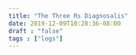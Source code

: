 ```yaml
---
title: "The Three Rs Diagnosalis"
date: 2019-12-09T10:28:36-08:00
draft : "false"
tags : ["logs"]
---
```






<!--
1 read

2 write

3 music

4 sing

5 YT Vizzies

6 P Call

7 Dance workout

8 POLIW.AT Blog

9 Archive

10 FF L&L

11 Friends & Fam

12 Love & Legacy

 -->
